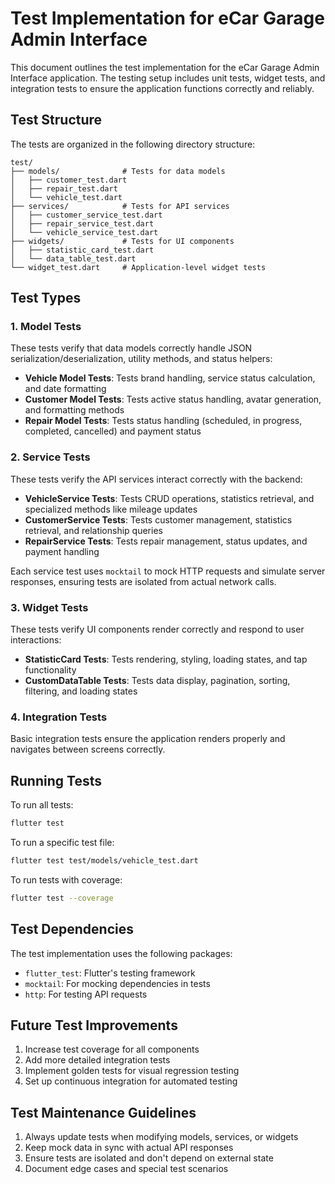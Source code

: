 # Test Implementation for eCar Garage Admin Interface

This document outlines the test implementation for the eCar Garage Admin Interface application. The testing setup includes unit tests, widget tests, and integration tests to ensure the application functions correctly and reliably.

## Test Structure

The tests are organized in the following directory structure:

```
test/
├── models/              # Tests for data models
│   ├── customer_test.dart
│   ├── repair_test.dart
│   └── vehicle_test.dart
├── services/            # Tests for API services
│   ├── customer_service_test.dart
│   ├── repair_service_test.dart
│   └── vehicle_service_test.dart
├── widgets/             # Tests for UI components
│   ├── statistic_card_test.dart
│   └── data_table_test.dart
└── widget_test.dart     # Application-level widget tests
```

## Test Types

### 1. Model Tests

These tests verify that data models correctly handle JSON serialization/deserialization, utility methods, and status helpers:

- **Vehicle Model Tests**: Tests brand handling, service status calculation, and date formatting
- **Customer Model Tests**: Tests active status handling, avatar generation, and formatting methods
- **Repair Model Tests**: Tests status handling (scheduled, in progress, completed, cancelled) and payment status

### 2. Service Tests

These tests verify the API services interact correctly with the backend:

- **VehicleService Tests**: Tests CRUD operations, statistics retrieval, and specialized methods like mileage updates
- **CustomerService Tests**: Tests customer management, statistics retrieval, and relationship queries
- **RepairService Tests**: Tests repair management, status updates, and payment handling

Each service test uses `mocktail` to mock HTTP requests and simulate server responses, ensuring tests are isolated from actual network calls.

### 3. Widget Tests

These tests verify UI components render correctly and respond to user interactions:

- **StatisticCard Tests**: Tests rendering, styling, loading states, and tap functionality
- **CustomDataTable Tests**: Tests data display, pagination, sorting, filtering, and loading states

### 4. Integration Tests

Basic integration tests ensure the application renders properly and navigates between screens correctly.

## Running Tests

To run all tests:

```bash
flutter test
```

To run a specific test file:

```bash
flutter test test/models/vehicle_test.dart
```

To run tests with coverage:

```bash
flutter test --coverage
```

## Test Dependencies

The test implementation uses the following packages:

- `flutter_test`: Flutter's testing framework
- `mocktail`: For mocking dependencies in tests
- `http`: For testing API requests

## Future Test Improvements

1. Increase test coverage for all components
2. Add more detailed integration tests
3. Implement golden tests for visual regression testing
4. Set up continuous integration for automated testing

## Test Maintenance Guidelines

1. Always update tests when modifying models, services, or widgets
2. Keep mock data in sync with actual API responses
3. Ensure tests are isolated and don't depend on external state
4. Document edge cases and special test scenarios 